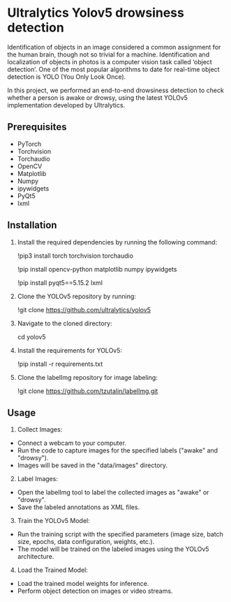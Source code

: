 # Ultralytics Yolov5 drowsiness detection
Identification of objects in an image considered a common assignment for the human brain, though not so trivial for a machine. Identification and localization of objects in photos is a computer vision task called ‘object detection’. One of the most popular algorithms to date for real-time object detection is YOLO (You Only Look Once).

In this project, we performed an end-to-end drowsiness detection to check whether a person is awake or drowsy, using the latest YOLOv5 implementation developed by Ultralytics.

## Prerequisites

- PyTorch
- Torchvision
- Torchaudio
- OpenCV
- Matplotlib
- Numpy
- ipywidgets
- PyQt5
- lxml

## Installation

1. Install the required dependencies by running the following command:

    !pip3 install torch torchvision torchaudio


    !pip install opencv-python matplotlib numpy ipywidgets


    !pip install pyqt5==5.15.2 lxml


2. Clone the YOLOv5 repository by running:
 
    !git clone https://github.com/ultralytics/yolov5

3. Navigate to the cloned directory:

    cd yolov5

4. Install the requirements for YOLOv5:

    !pip install -r requirements.txt


5. Clone the labelImg repository for image labeling:

    !git clone https://github.com/tzutalin/labelImg.git


## Usage

1. Collect Images:
- Connect a webcam to your computer.
- Run the code to capture images for the specified labels ("awake" and "drowsy").
- Images will be saved in the "data/images" directory.

2. Label Images:
- Open the labelImg tool to label the collected images as "awake" or "drowsy".
- Save the labeled annotations as XML files.

3. Train the YOLOv5 Model:
- Run the training script with the specified parameters (image size, batch size, epochs, data configuration, weights, etc.).
- The model will be trained on the labeled images using the YOLOv5 architecture.

4. Load the Trained Model:
- Load the trained model weights for inference.
- Perform object detection on images or video streams.

